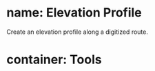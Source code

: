 ﻿# name: Elevation Profile

Create an elevation profile along a digitized route.

# container: Tools

